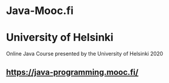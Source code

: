 # Java-Mooc.fi
# University of Helsinki 
Online Java Course presented by the University of Helsinki 2020
## https://java-programming.mooc.fi/
